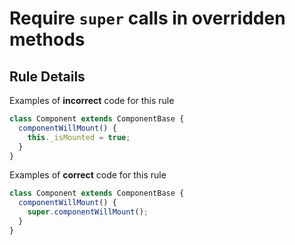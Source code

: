 # Require `super` calls in overridden methods

## Rule Details

Examples of **incorrect** code for this rule

```ts
class Component extends ComponentBase {
  componentWillMount() {
    this._isMounted = true;
  }
}
```

Examples of **correct** code for this rule

```ts
class Component extends ComponentBase {
  componentWillMount() {
    super.componentWillMount();
  }
}
```
